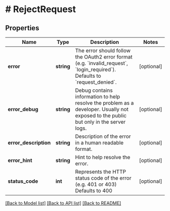 # # RejectRequest

## Properties

Name | Type | Description | Notes
------------ | ------------- | ------------- | -------------
**error** | **string** | The error should follow the OAuth2 error format (e.g. &#x60;invalid_request&#x60;, &#x60;login_required&#x60;).  Defaults to &#x60;request_denied&#x60;. | [optional]
**error_debug** | **string** | Debug contains information to help resolve the problem as a developer. Usually not exposed to the public but only in the server logs. | [optional]
**error_description** | **string** | Description of the error in a human readable format. | [optional]
**error_hint** | **string** | Hint to help resolve the error. | [optional]
**status_code** | **int** | Represents the HTTP status code of the error (e.g. 401 or 403)  Defaults to 400 | [optional]

[[Back to Model list]](../../README.md#models) [[Back to API list]](../../README.md#endpoints) [[Back to README]](../../README.md)
